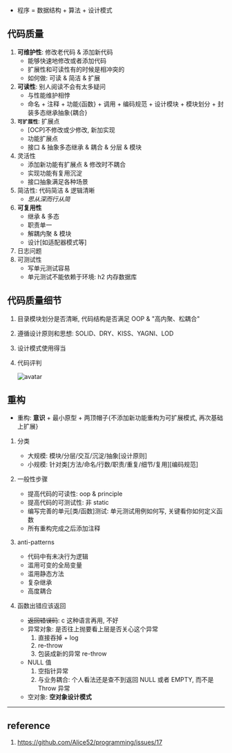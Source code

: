 - 程序 = 数据结构 + 算法 + 设计模式

## 代码质量

1. **可维护性**: 修改老代码 & 添加新代码
   - 能够快速地修改或者添加代码
   - 扩展性和可读性有的时候是相冲突的
   - 如何做: 可读 & 简洁 & 扩展
2. **可读性**: 别人阅读不会有太多疑问
   - 与性能维护相悖
   - 命名 + 注释 + 功能{函数} + 调用 + 编码规范 + 设计模块 + 模块划分 + 封装多态继承抽象{耦合}
3. **`可扩展性`**: 扩展点
   - [OCP]不修改或少修改, 新加实现
   - 功能扩展点
   - 接口 & 抽象多态继承 & 耦合 & 分层 & 模块
4. 灵活性
   - 添加新功能有扩展点 & 修改时不耦合
   - 实现功能有复用沉淀
   - 接口抽象满足各种场景
5. 简洁性: 代码简洁 & 逻辑清晰
   - _思从深而行从简_
6. **可复用性**
   - 继承 & 多态
   - 职责单一
   - 解耦内聚 & 模块
   - 设计[如适配器模式等]
7. 日志问题
8. 可测试性
   - 写单元测试容易
   - 单元测试不能依赖于环境: h2 内存数据库

## 代码质量细节

1. 目录模块划分是否清晰, 代码结构是否满足 OOP & "高内聚、松耦合"
2. 遵循设计原则和思想: SOLID、DRY、KISS、YAGNI、LOD
3. 设计模式使用得当
4. 代码评判

   ![avatar](/static/image/pattern/design-guideline.png)

## 重构

- 重构: **意识** + 最小原型 + 两顶帽子{不添加新功能重构为可扩展模式, 再次基础上扩展}

1. 分类
   - 大规模: 模块/分层/交互/沉淀/抽象[设计原则]
   - 小规模: 针对类[方法/命名/行数/职责/重复/细节/复用][编码规范]
2. 一般性步骤
   - 提高代码的可读性: oop & principle
   - 提高代码的可测试性: 非 static
   - 编写完善的单元[类/函数]测试: 单元测试用例如何写, 关键看你如何定义函数
   - 所有重构完成之后添加注释
3. anti-patterns
   - 代码中有未决行为逻辑
   - 滥用可变的全局变量
   - 滥用静态方法
   - 复杂继承
   - 高度耦合
4. 函数出错应该返回

   - ~~返回错误码~~: c 这种语言再用, 不好
   - 异常对象: 是否往上抛要看上层是否关心这个异常
     1. 直接吞掉 + log
     2. re-throw
     3. 包装成新的异常 re-throw
   - NULL 值
     1. 空指针异常
     2. 与业务耦合: 个人看法还是查不到返回 NULL 或者 EMPTY, 而不是 Throw 异常
   - 空对象: **空对象设计模式**

---

## reference

1. https://github.com/Alice52/programming/issues/17
